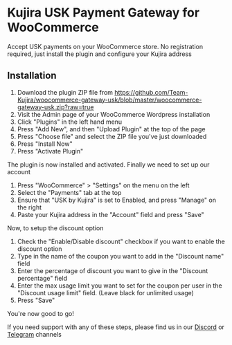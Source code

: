 # Kujira USK Payment Gateway for WooCommerce

Accept USK payments on your WooCommerce store. No registration required, just install the plugin and configure your Kujira address

## Installation

1. Download the plugin ZIP file from https://github.com/Team-Kujira/woocommerce-gateway-usk/blob/master/woocommerce-gateway-usk.zip?raw=true
2. Visit the Admin page of your WooCommerce Wordpress installation
3. Click "Plugins" in the left hand menu
4. Press "Add New", and then "Upload Plugin" at the top of the page
5. Press "Choose file" and select the ZIP file you've just downloaded
6. Press "Install Now"
7. Press "Activate Plugin"

The plugin is now installed and activated. Finally we need to set up our account

1. Press "WooCommerce" > "Settings" on the menu on the left
2. Select the "Payments" tab at the top
3. Ensure that "USK by Kujira" is set to Enabled, and press "Manage" on the right
4. Paste your Kujira address in the "Account" field and press "Save"

Now, to setup the discount option

1. Check the "Enable/Disable discount" checkbox if you want to enable the discount option
2. Type in the name of the coupon you want to add in the "Discount name" field
3. Enter the percentage of discount you want to give in the "Discount percentage" field
4. Enter the max usage limit you want to set for the coupon per user in the "Discount usage limit" field. (Leave black for unlimited usage)
5. Press "Save"

You're now good to go!

If you need support with any of these steps, please find us in our [Discord](https://t.co/YcPdsthIFN) or [Telegram](https://t.co/yrtWJ3nQ25) channels
